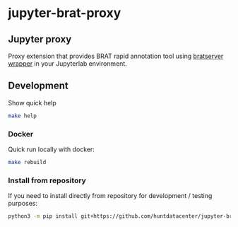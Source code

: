 # jupyter-brat-proxy

## Jupyter proxy

Proxy extension that provides BRAT rapid annotation tool using [bratserver wrapper](https://pypi.org/project/bratserver/) in your Jupyterlab environment.

## Development

Show quick help

```bash
make help
```

### Docker

Quick run locally with docker:

```bash
make rebuild
```

### Install from repository

If you need to install directly from repository for development / testing purposes:


```bash
python3 -m pip install git+https://github.com/huntdatacenter/jupyter-brat-proxy.git@main#egg=jupyter-brat-proxy
```
